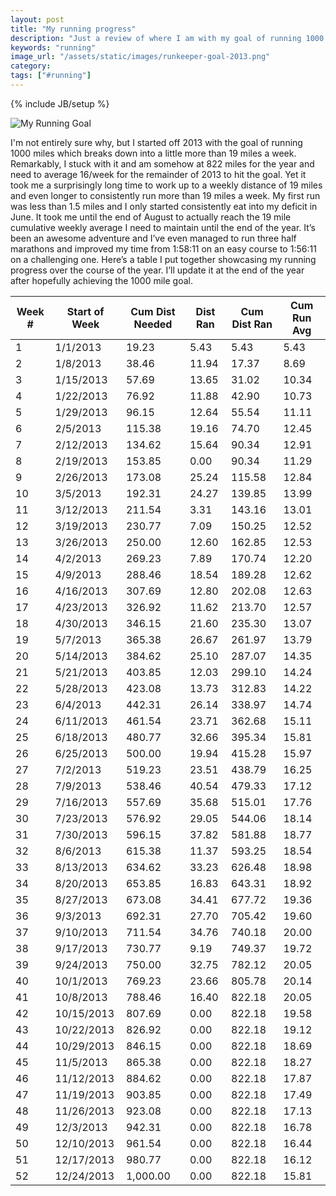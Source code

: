 ```yaml
---
layout: post
title: "My running progress"
description: "Just a review of where I am with my goal of running 1000 miles during 2013"
keywords: "running"
image_url: "/assets/static/images/runkeeper-goal-2013.png"
category:
tags: ["#running"]
---
```

{% include JB/setup %}

<img src="{{ IMG_PATH }}runkeeper-goal-2013.png" alt="My Running Goal" />

I'm not entirely sure why, but I started off 2013 with the goal of running 1000 miles which breaks down into a little more than 19 miles a week. Remarkably, I stuck with it and am somehow at 822 miles for the year and need to average 16/week for the remainder of 2013 to hit the goal. Yet it took me a surprisingly long time to work up to a weekly distance of 19 miles and even longer to consistently run more than 19 miles a week. My first run was less than 1.5 miles and I only started consistently eat into my deficit in June. It took me until the end of August to actually reach the 19 mile cumulative weekly average I need to maintain until the end of the year. It’s been an awesome adventure and I’ve even managed to run three half marathons and improved my time from 1:58:11 on an easy course to 1:56:11 on a challenging one. Here’s a table I put together showcasing my running progress over the course of the year. I’ll update it at the end of the year after hopefully achieving the 1000 mile goal.

<table class="table"><thead><tr><th>Week #</th><th>Start of Week</th><th>Cum Dist Needed</th><th>Dist Ran</th><th>Cum Dist Ran</th><th>Cum Run Avg</th></tr></thead><tbody><tr><td>1</td><td>1/1/2013</td><td>19.23</td><td>5.43</td><td>5.43</td><td>5.43</td></tr><tr><td>2</td><td>1/8/2013</td><td>38.46</td><td>11.94</td><td>17.37</td><td>8.69</td></tr><tr><td>3</td><td>1/15/2013</td><td>57.69</td><td>13.65</td><td>31.02</td><td>10.34</td></tr><tr><td>4</td><td>1/22/2013</td><td>76.92</td><td>11.88</td><td>42.90</td><td>10.73</td></tr><tr><td>5</td><td>1/29/2013</td><td>96.15</td><td>12.64</td><td>55.54</td><td>11.11</td></tr><tr><td>6</td><td>2/5/2013</td><td>115.38</td><td>19.16</td><td>74.70</td><td>12.45</td></tr><tr><td>7</td><td>2/12/2013</td><td>134.62</td><td>15.64</td><td>90.34</td><td>12.91</td></tr><tr><td>8</td><td>2/19/2013</td><td>153.85</td><td>0.00</td><td>90.34</td><td>11.29</td></tr><tr><td>9</td><td>2/26/2013</td><td>173.08</td><td>25.24</td><td>115.58</td><td>12.84</td></tr><tr><td>10</td><td>3/5/2013</td><td>192.31</td><td>24.27</td><td>139.85</td><td>13.99</td></tr><tr><td>11</td><td>3/12/2013</td><td>211.54</td><td>3.31</td><td>143.16</td><td>13.01</td></tr><tr><td>12</td><td>3/19/2013</td><td>230.77</td><td>7.09</td><td>150.25</td><td>12.52</td></tr><tr><td>13</td><td>3/26/2013</td><td>250.00</td><td>12.60</td><td>162.85</td><td>12.53</td></tr><tr><td>14</td><td>4/2/2013</td><td>269.23</td><td>7.89</td><td>170.74</td><td>12.20</td></tr><tr><td>15</td><td>4/9/2013</td><td>288.46</td><td>18.54</td><td>189.28</td><td>12.62</td></tr><tr><td>16</td><td>4/16/2013</td><td>307.69</td><td>12.80</td><td>202.08</td><td>12.63</td></tr><tr><td>17</td><td>4/23/2013</td><td>326.92</td><td>11.62</td><td>213.70</td><td>12.57</td></tr><tr><td>18</td><td>4/30/2013</td><td>346.15</td><td>21.60</td><td>235.30</td><td>13.07</td></tr><tr><td>19</td><td>5/7/2013</td><td>365.38</td><td>26.67</td><td>261.97</td><td>13.79</td></tr><tr><td>20</td><td>5/14/2013</td><td>384.62</td><td>25.10</td><td>287.07</td><td>14.35</td></tr><tr><td>21</td><td>5/21/2013</td><td>403.85</td><td>12.03</td><td>299.10</td><td>14.24</td></tr><tr><td>22</td><td>5/28/2013</td><td>423.08</td><td>13.73</td><td>312.83</td><td>14.22</td></tr><tr><td>23</td><td>6/4/2013</td><td>442.31</td><td>26.14</td><td>338.97</td><td>14.74</td></tr><tr><td>24</td><td>6/11/2013</td><td>461.54</td><td>23.71</td><td>362.68</td><td>15.11</td></tr><tr><td>25</td><td>6/18/2013</td><td>480.77</td><td>32.66</td><td>395.34</td><td>15.81</td></tr><tr><td>26</td><td>6/25/2013</td><td>500.00</td><td>19.94</td><td>415.28</td><td>15.97</td></tr><tr><td>27</td><td>7/2/2013</td><td>519.23</td><td>23.51</td><td>438.79</td><td>16.25</td></tr><tr><td>28</td><td>7/9/2013</td><td>538.46</td><td>40.54</td><td>479.33</td><td>17.12</td></tr><tr><td>29</td><td>7/16/2013</td><td>557.69</td><td>35.68</td><td>515.01</td><td>17.76</td></tr><tr><td>30</td><td>7/23/2013</td><td>576.92</td><td>29.05</td><td>544.06</td><td>18.14</td></tr><tr><td>31</td><td>7/30/2013</td><td>596.15</td><td>37.82</td><td>581.88</td><td>18.77</td></tr><tr><td>32</td><td>8/6/2013</td><td>615.38</td><td>11.37</td><td>593.25</td><td>18.54</td></tr><tr><td>33</td><td>8/13/2013</td><td>634.62</td><td>33.23</td><td>626.48</td><td>18.98</td></tr><tr><td>34</td><td>8/20/2013</td><td>653.85</td><td>16.83</td><td>643.31</td><td>18.92</td></tr><tr><td>35</td><td>8/27/2013</td><td>673.08</td><td>34.41</td><td>677.72</td><td>19.36</td></tr><tr><td>36</td><td>9/3/2013</td><td>692.31</td><td>27.70</td><td>705.42</td><td>19.60</td></tr><tr><td>37</td><td>9/10/2013</td><td>711.54</td><td>34.76</td><td>740.18</td><td>20.00</td></tr><tr><td>38</td><td>9/17/2013</td><td>730.77</td><td>9.19</td><td>749.37</td><td>19.72</td></tr><tr><td>39</td><td>9/24/2013</td><td>750.00</td><td>32.75</td><td>782.12</td><td>20.05</td></tr><tr><td>40</td><td>10/1/2013</td><td>769.23</td><td>23.66</td><td>805.78</td><td>20.14</td></tr><tr><td>41</td><td>10/8/2013</td><td>788.46</td><td>16.40</td><td>822.18</td><td>20.05</td></tr><tr><td>42</td><td>10/15/2013</td><td>807.69</td><td>0.00</td><td>822.18</td><td>19.58</td></tr><tr><td>43</td><td>10/22/2013</td><td>826.92</td><td>0.00</td><td>822.18</td><td>19.12</td></tr><tr><td>44</td><td>10/29/2013</td><td>846.15</td><td>0.00</td><td>822.18</td><td>18.69</td></tr><tr><td>45</td><td>11/5/2013</td><td>865.38</td><td>0.00</td><td>822.18</td><td>18.27</td></tr><tr><td>46</td><td>11/12/2013</td><td>884.62</td><td>0.00</td><td>822.18</td><td>17.87</td></tr><tr><td>47</td><td>11/19/2013</td><td>903.85</td><td>0.00</td><td>822.18</td><td>17.49</td></tr><tr><td>48</td><td>11/26/2013</td><td>923.08</td><td>0.00</td><td>822.18</td><td>17.13</td></tr><tr><td>49</td><td>12/3/2013</td><td>942.31</td><td>0.00</td><td>822.18</td><td>16.78</td></tr><tr><td>50</td><td>12/10/2013</td><td>961.54</td><td>0.00</td><td>822.18</td><td>16.44</td></tr><tr><td>51</td><td>12/17/2013</td><td>980.77</td><td>0.00</td><td>822.18</td><td>16.12</td></tr><tr><td>52</td><td>12/24/2013</td><td>1,000.00</td><td>0.00</td><td>822.18</td><td>15.81</td></tr></tbody></table>
